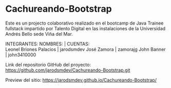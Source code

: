 # Cachureando-Bootstrap
Este es un projecto colaborativo realizado en el bootcamp de Java Trainee fullstack impartido por Talento Digital en las
 instalaciones de la Universidad Andrés Bello sede Viña del Mar.


INTEGRANTES:
NOMBRES:                    |    CUENTAS:    
Leonel Briones Palacios     |    jarodsmdev
José Zamora                 |    zamorajg
John Banner                 |    john3410000

Link del repositorio GitHub del proyecto: https://github.com/jarodsmdev/Cachureando-Bootstrap.git

Preview del sitio: https://jarodsmdev.github.io/Cachureando-Bootstrap/
